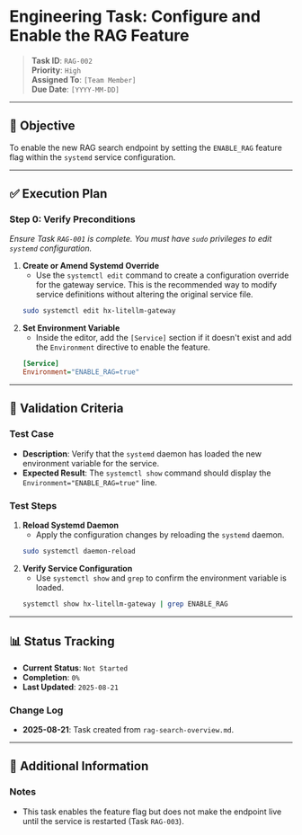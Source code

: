 # Engineering Task: Configure and Enable the RAG Feature

> **Task ID**: `RAG-002`  
> **Priority**: `High`  
> **Assigned To**: `[Team Member]`  
> **Due Date**: `[YYYY-MM-DD]`

---

## 🎯 Objective
To enable the new RAG search endpoint by setting the `ENABLE_RAG` feature flag within the `systemd` service configuration.

---

## ✅ Execution Plan

### Step 0: Verify Preconditions
*Ensure Task `RAG-001` is complete. You must have `sudo` privileges to edit `systemd` configuration.*

1.  **Create or Amend Systemd Override**
    - Use the `systemctl edit` command to create a configuration override for the gateway service. This is the recommended way to modify service definitions without altering the original service file.
    ```bash
    sudo systemctl edit hx-litellm-gateway
    ```
2.  **Set Environment Variable**
    - Inside the editor, add the `[Service]` section if it doesn't exist and add the `Environment` directive to enable the feature.
    ```ini
    [Service]
    Environment="ENABLE_RAG=true"
    ```

---

## 🧪 Validation Criteria

### Test Case
- **Description**: Verify that the `systemd` daemon has loaded the new environment variable for the service.
- **Expected Result**: The `systemctl show` command should display the `Environment="ENABLE_RAG=true"` line.

### Test Steps
1.  **Reload Systemd Daemon**
    - Apply the configuration changes by reloading the `systemd` daemon.
    ```bash
    sudo systemctl daemon-reload
    ```
2.  **Verify Service Configuration**
    - Use `systemctl show` and `grep` to confirm the environment variable is loaded.
    ```bash
    systemctl show hx-litellm-gateway | grep ENABLE_RAG
    ```

---

## 📊 Status Tracking

- **Current Status**: `Not Started`
- **Completion**: `0%`
- **Last Updated**: `2025-08-21`

### Change Log
- **2025-08-21**: Task created from `rag-search-overview.md`.

---

## 📎 Additional Information

### Notes
- This task enables the feature flag but does not make the endpoint live until the service is restarted (Task `RAG-003`).
